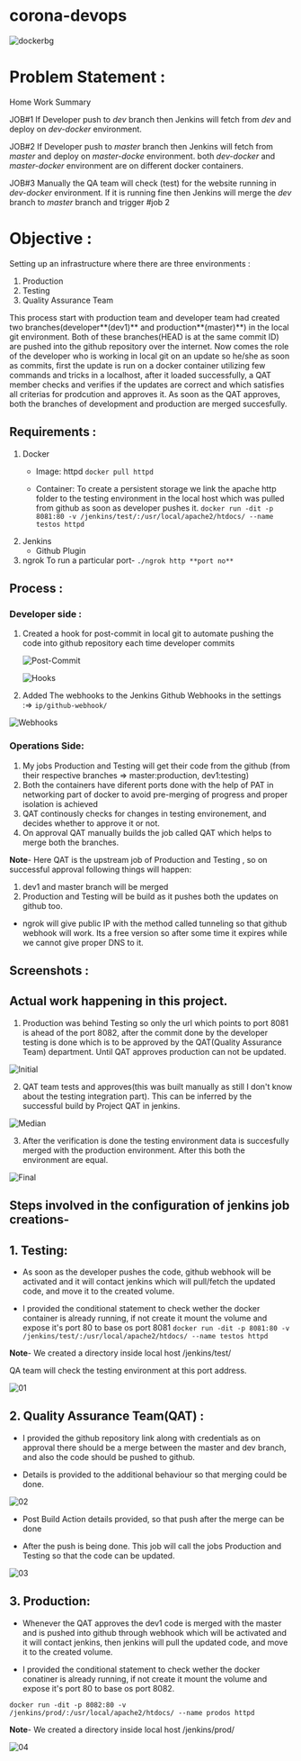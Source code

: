 # corona-devops

![dockerbg](https://skywell.software/wp-content/uploads/2019/04/what-is-devops-1024x630.jpg)

# Problem Statement :

Home Work Summary

JOB#1
If Developer push to *dev* branch then Jenkins will fetch from *dev* and deploy on *dev-docker* environment.

JOB#2
If Developer push to *master* branch then Jenkins will fetch from *master* and deploy on *master-docke* environment.
both *dev-docker* and *master-docker* environment are on different docker containers.

JOB#3
Manually the QA team will check (test) for the website running in *dev-docker* environment. If it is running fine then Jenkins will merge the *dev* branch to *master* branch and trigger #job 2

# Objective :

Setting up an infrastructure where there are three environments :

1. Production
2. Testing
3. Quality Assurance Team

This process start with production team and developer team had created two branches(developer**(dev1)** and production**(master)**) in the local git environment. Both of these branches(HEAD is at the same commit ID) are pushed into the github repository over the internet.
Now comes the role of the developer who is working in local git on an update so he/she as soon as commits, first the update is run on a docker container utilizing few commands and tricks in a localhost, after it loaded successfully, a QAT member checks and verifies if the updates are correct and which satisfies all criterias for prodcution and approves it. 
As soon as the QAT approves, both the branches of development and production are merged succesfully.

## Requirements :

1. Docker
   - Image: httpd
	`docker pull httpd`
	
   - Container:	To create a persistent storage we link the apache http folder to the testing environment in the local host which was pulled from github as soon as developer pushes it.
	`docker run -dit -p 8081:80 -v /jenkins/test/:/usr/local/apache2/htdocs/ --name testos httpd`
2. Jenkins
   - Github Plugin
3. ngrok
   To run a particular port-
	`./ngrok http **port no**`


## Process :

### Developer side :

1. Created a hook for post-commit in local git to automate pushing the code into github repository each time developer commits

   ![Post-Commit](Screenshots/1.jpg)

   ![Hooks](Screenshots/2.jpg)

2. Added The webhooks to the Jenkins Github Webhooks in the settings :=> `ip/github-webhook/`

![Webhooks](Screenshots/webhook8081.jpg)


### Operations Side:

1. My jobs Production and Testing will get their code from the github (from their respective branches => master:production, dev1:testing)
2. Both the containers have diferent ports done with the help of PAT in networking part of docker to avoid pre-merging of progress and proper isolation is achieved
3. QAT continously checks for changes in testing environement, and decides whether to approve it or not.
4. On approval QAT manually builds the job called QAT which helps to merge both the branches.

**Note**- Here QAT is the upstream job of Production and Testing , so on successful approval following things will happen:
   1. dev1 and master branch will be merged
   2. Production and Testing will be build as it pushes both the updates on github too.

- ngrok will give public IP with the method called tunneling so that github webhook will work. Its a free version so after some time it expires while we cannot give proper DNS to it.


## Screenshots :

## Actual work happening in this project.

1. Production was behind Testing so only the url which points to port 8081 is ahead of the port 8082, after the commit done by the developer testing is done which is to be approved by the QAT(Quality Assurance Team) department. Until QAT approves production can not be updated.


![Initial](Screenshots/Testingphase1.jpg)

2. QAT team tests and approves(this was built manually as still I don't know about the testing integration part). This can be inferred by the successful build by Project QAT in jenkins.

![Median](Screenshots/QATphase2.jpg)

3. After the verification is done the testing environment data is succesfully merged with the production environment. After this both the environment are equal.

![Final](Screenshots/Productionphase3.jpg)


## Steps involved in the configuration of jenkins job creations-


## 1. Testing:


* As soon as the developer pushes the code, github webhook will be activated and it will contact jenkins which will pull/fetch the updated code, and move it to the created volume.


* I provided the conditional statement to check wether the docker container is already running, if not create it mount the volume and expose it's port 80 to base os port 8081
`docker run -dit -p 8081:80 -v /jenkins/test/:/usr/local/apache2/htdocs/ --name testos httpd`

**Note**- We created a directory inside local host /jenkins/test/

QA team will check the testing environment at this port address.


![01](Screenshots/Testing.jpg)


## 2. Quality Assurance Team(QAT) :

* I provided the github repository link along with credentials as on approval there should be a merge between the master and dev branch, and also the code should be pushed to github.


* Details is provided to the additional behaviour so that merging could be done.


![02](Screenshots/QAT1.jpg)


* Post Build Action details provided, so that push after the merge can be done



* After the push is being done. This job will call the jobs Production and Testing so that the code can be updated.


![03](Screenshots/QAT2.jpg)

## 3. Production:

* Whenever the QAT approves the dev1 code is merged with the master and is pushed into github  through webhook which will be activated and it will contact jenkins, then jenkins will pull the updated code, and move it to the created volume.


* I provided the conditional statement to check wether the docker conatiner is already running, if not create it mount the volume and expose it's port 80 to base os port 8082.

`docker run -dit -p 8082:80 -v /jenkins/prod/:/usr/local/apache2/htdocs/ --name prodos httpd`

**Note**- We created a directory inside local host /jenkins/prod/

![04](Screenshots/Production.jpg)
